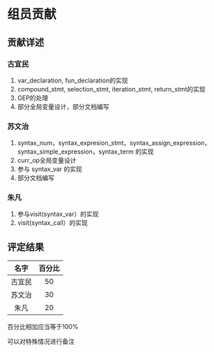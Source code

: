 # 组员贡献

## 贡献详述

### 古宜民

1. var_declaration, fun_declaration的实现
2. compound_stmt, selection_stmt, iteration_stmt, return_stmt的实现
3. GEP的处理
4. 部分全局变量设计，部分文档编写

### 苏文治

1. syntax_num，syntax_expresion_stmt，syntax_assign_expression，syntax_simple_expression，syntax_term 的实现
2. curr_op全局变量设计
3. 参与 syntax_var 的实现
4. 部分文档编写

### 朱凡

1. 参与visit(syntax_var）的实现  
2. visit(syntax_call）的实现

## 评定结果

|名字|百分比|
|:-:|:-:|
|古宜民|50|
|苏文治|30|
|朱凡|20|

百分比相加应当等于100%

可以对特殊情况进行备注

